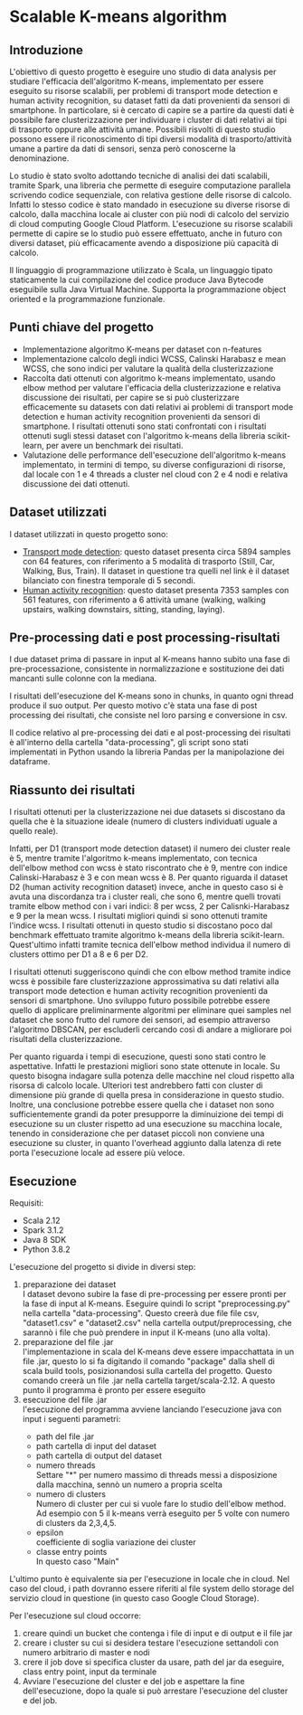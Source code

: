 # Scalable K-means algorithm 

## Introduzione
L'obiettivo di questo progetto è eseguire uno studio di data analysis per studiare l'efficacia dell'algoritmo K-means, implementato per essere eseguito su risorse scalabili, per problemi di transport mode detection e human activity recognition, su dataset fatti da dati provenienti da sensori di smartphone. 
In particolare, si è cercato di capire se a partire da questi dati è possibile fare clusterizzazione per individuare i cluster di dati relativi ai tipi di trasporto oppure alle attività umane.
Possibili risvolti di questo studio possono essere il riconoscimento di tipi diversi modalità di trasporto/attività umane a partire da dati di sensori, senza però conoscerne la denominazione. 

Lo studio è stato svolto adottando tecniche di analisi dei dati scalabili, tramite Spark, una libreria che permette di eseguire computazione parallela scrivendo codice sequenziale, con relativa gestione delle risorse di calcolo. Infatti lo stesso codice è stato mandado in esecuzione su diverse risorse di calcolo, dalla macchina locale ai cluster con più nodi di calcolo del servizio di cloud computing Google Cloud Platform. 
L'esecuzione su risorse scalabili permette di capire se lo studio può essere effettuato, anche in futuro con diversi dataset, più efficacamente avendo a disposizione più capacità di calcolo.

Il linguaggio di programmazione utilizzato è Scala, un linguaggio tipato staticamente la cui compilazione del codice produce Java Bytecode eseguibile sulla Java Virtual Machine. Supporta la programmazione object oriented e la programmazione funzionale.


## Punti chiave del progetto
<ul>
  <li> Implementazione algoritmo K-means per dataset con n-features</li>
  <li> Implementazione calcolo degli indici WCSS, Calinski Harabasz e mean WCSS, che sono indici per valutare la qualità della clusterizzazione</li>
  <li> Raccolta dati ottenuti con algoritmo k-means implementato, usando elbow method per valutare l'efficacia della clusterizzazione e relativa discussione dei risultati, per capire se si può clusterizzare efficacemente su datasets con dati relativi ai problemi di transport mode detection e human activity recognition provenienti da sensori di smartphone. I risultati ottenuti sono stati confrontati con i risultati ottenuti sugli stessi dataset con l'algoritmo k-means della libreria scikit-learn, per avere un benchmark dei risultati. </li>
  <li> Valutazione delle performance dell'esecuzione dell'algoritmo k-means implementato, in termini di tempo, su diverse configurazioni di risorse, dal locale con 1 e 4 threads a cluster nel cloud con 2 e 4 nodi e relativa discussione dei dati ottenuti.
</ul>

## Dataset utilizzati
I dataset utilizzati in questo progetto sono:
<ul>
  <li><a href="http://cs.unibo.it/projects/us-tm2017/download.html">Transport mode detection</a>: questo dataset presenta circa 5894 samples con 64 features, con riferimento a 5 modalità di trasporto (Still, Car, Walking, Bus, Train). Il dataset in questione tra quelli nel link è il dataset bilanciato con finestra temporale di 5 secondi.
  <li><a href="https://www.kaggle.com/datasets/uciml/human-activity-recognition-with-smartphones">Human activity recognition</a>: questo dataset presenta 7353 samples con 561 features, con riferimento a 6 attività umane (walking, walking upstairs, walking downstairs, sitting, standing, laying).
</li>
</ul>

## Pre-processing dati e post processing-risultati
I due dataset prima di passare in input al K-means hanno subito una fase di pre-processazione, consistente in normalizzazione e sostituzione dei dati mancanti sulle colonne con la mediana.

I risultati dell'esecuzione del K-means sono in chunks, in quanto ogni thread produce il suo output. Per questo motivo c'è stata una fase di post processing dei risultati, che consiste nel loro parsing e conversione in csv.

Il codice relativo al pre-processing dei dati e al post-processing dei risultati è all'interno della cartella "data-processing", gli script sono stati implementati in Python usando la libreria Pandas per la manipolazione dei dataframe.

## Riassunto dei risultati

I risultati ottenuti per la clusterizzazione nei due datasets si discostano da quella che è la situazione ideale (numero di clusters individuati uguale a quello reale).

Infatti, per D1 (transport mode detection dataset) il numero dei cluster reale è 5, mentre tramite l'algoritmo k-means implementato, con tecnica dell'elbow method con wcss è stato riscontrato che è 9, mentre con indice Calinski-Harabasz è 3 e con mean wcss è 8. Per quanto riguarda il dataset D2 (human activity recognition dataset) invece, anche in questo caso si è avuta una discordanza tra i cluster reali, che sono 6, mentre quelli trovati tramite elbow method con i vari indici: 8 per wcss, 2 per Calisnki-Harabasz e 9 per la mean wcss. I risultati migliori quindi si sono ottenuti tramite l'indice wcss.
I risultati ottenuti in questo studio si discostano poco dal benchmark effettuato tramite algoritmo k-means della libreria scikit-learn. Quest'ultimo infatti tramite tecnica dell'elbow method individua il numero di clusters ottimo per D1 a 8 e 6 per D2.

I risultati ottenuti suggeriscono quindi che con elbow method tramite indice wcss è possibile fare clusterizzazione approssimativa su dati relativi alla transport mode detection e human activity recognition provenienti da sensori di smartphone. Uno sviluppo futuro possibile potrebbe essere quello di applicare preliminarmente algoritmi per eliminare quei samples nel dataset che sono frutto del rumore dei sensori, ad esempio attraverso l'algoritmo DBSCAN, per escluderli cercando così di andare a migliorare poi risultati della clusterizzazione.

Per quanto riguarda i tempi di esecuzione, questi sono stati contro le aspettative. Infatti le prestazioni migliori sono state ottenute in locale. Su questo bisogna indagare sulla potenza delle macchine nel cloud rispetto alla risorsa di calcolo locale. Ulteriori test andrebbero fatti con cluster di dimensione più grande di quella presa in considerazione in questo studio. Inoltre, una conclusione potrebbe essere quella che i dataset non sono sufficientemente grandi da poter presupporre la diminuizione dei tempi di esecuzione su un cluster rispetto ad una esecuzione su macchina locale, tenendo in considerazione che per dataset piccoli non conviene una esecuzione su cluster, in quanto l'overhead aggiunto dalla latenza di rete porta l'esecuzione locale ad essere più veloce.

## Esecuzione

Requisiti:
<ul>
  <li>Scala 2.12</li>
    <li>Spark 3.1.2</li>
  <li>Java 8 SDK </li>
  <li>Python 3.8.2</li>
</ul>

L'esecuzione del progetto si divide in diversi step:
<ol>
  <li>preparazione dei dataset</li>
  I dataset devono subire la fase di pre-processing per essere pronti per la fase di input al K-means. Eseguire quindi lo script "preprocessing.py" nella cartella "data-processing". Questo creerà due file file csv, "dataset1.csv" e "dataset2.csv" nella cartella output/preprocessing, che sarannò i file che può prendere in input il K-means (uno alla volta).
  <li>preparazione del file .jar</li>
  l'implementazione in scala del K-means deve essere impacchattata in un file .jar, questo lo si fa digitando il comando "package" dalla shell di scala build tools, posizionandosi sulla cartella del progetto. Questo comando creerà un file .jar nella cartella target/scala-2.12. A questo punto il programma è pronto per essere eseguito
  <li>esecuzione del file .jar</li> l'esecuzione del programma avviene lanciando l'esecuzione java con input i seguenti parametri:
  <ul>
    <li>path del file .jar</li>
    <li> path cartella di input del dataset</li>
    <li>path cartella di output del dataset</li>
    <li>numero threads</li> Settare "*" per numero massimo di threads messi a disposizione dalla macchina, sennò un numero a propria scelta
    <li>numero di clusters</li> Numero di cluster per cui si vuole fare lo studio dell'elbow method. Ad esempio con 5 il k-means verrà eseguito per 5 volte con numero di clusters da 2,3,4,5.
    <li>epsilon</li> coefficiente di soglia variazione dei cluster
    <li>classe entry points</li> In questo caso "Main"
  </ul>
  </ol>
  
L'ultimo punto è equivalente sia per l'esecuzione in locale che in cloud. Nel caso del cloud, i path dovranno essere riferiti al file system dello storage del servizio cloud in questione (in questo caso Google Cloud Storage).

Per l'esecuzione sul cloud occorre:
<ol>
  <li>
    creare quindi un bucket che contenga i file di input e di output e il file jar
  </li>
    <li>
    creare i cluster su cui si desidera testare l'esecuzione settandoli con numero arbitrario di master e nodi
  </li>
      <li>
     crere il job dove si specifica cluster da usare, path del jar da eseguire, class entry point, input da terminale
  </li>
  <li>
    Avviare l'esecuzione del cluster e del job e aspettare la fine dell'esecuzione, dopo la quale si può arrestare l'esecuzione del cluster e del job.
  </li>
</ol>


